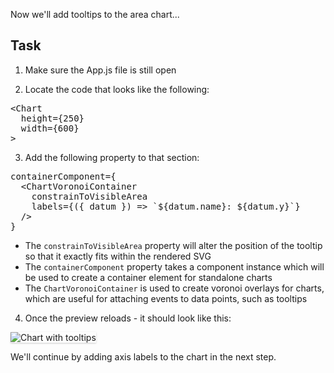 Now we'll add tooltips to the area chart...

## Task

1) Make sure the App.js file is still open

2) Locate the code that looks like the following:

<pre class="file">
&lt;Chart
  height={250}
  width={600}
&gt;
</pre>

3) Add the following property to that section:

<pre class="file" data-target="clipboard">
containerComponent={
  &lt;ChartVoronoiContainer
    constrainToVisibleArea
    labels={({ datum }) =&gt; `${datum.name}: ${datum.y}`}
  /&gt;
}
</pre>

- The `constrainToVisibleArea` property will alter the position of the tooltip so that it exactly fits within the rendered SVG
- The `containerComponent` property takes a component instance which will be used to create a container element for standalone charts
- The `ChartVoronoiContainer` is used to create voronoi overlays for charts, which are useful for attaching events to data points, such as tooltips

4) Once the preview reloads - it should look like this:
<img src="module-area/assets/tooltips.png" alt="Chart with tooltips" style="box-shadow: rgba(3, 3, 3, 0.2) 0px 1.25px 2.5px 0px;" />

We'll continue by adding axis labels to the chart in the next step.
